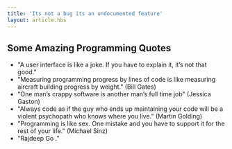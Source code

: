 ```yaml
---
title: 'Its not a bug its an undocumented feature'
layout: article.hbs 
---
```


## Some Amazing Programming Quotes
* "A user interface is like a joke. If you have to explain it, it’s not that good."
* "Measuring programming progress by lines of code is like measuring aircraft building progress by weight." (Bill Gates)
* "One man’s crappy software is another man’s full time job" (Jessica Gaston)
* "Always code as if the guy who ends up maintaining your code will be a violent psychopath who knows where you live." (Martin Golding)
* "Programming is like sex. One mistake and you have to support it for the rest of your life." (Michael Sinz)
* "Rajdeep Go ."
